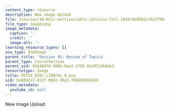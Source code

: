 ```yaml
---
content_type: resource
description: New image Upload
file: /courses/18-02sc-multivariable-calculus-fall-2010/be8892c7013f96d238a370680926b199_MIT18_02SC_L15Brds_9.png
file_type: image/png
image_metadata:
  caption: ''
  credit: ''
  image-alt: ''
learning_resource_types: []
ocw_type: OCWImage
parent_title: 'Session 45: Review of Topics'
parent_type: CourseSection
parent_uid: 01648978-5666-8ae2-3f95-81e972458de3
resourcetype: Image
title: MIT18_02SC_L15Brds_9.png
uid: be8892c7-013f-96d2-38a3-70680926b199
video_metadata:
  youtube_id: null
---
```

New image Upload

